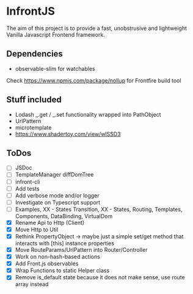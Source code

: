 # InfrontJS

The aim of this project is to provide a fast, unobstrusive and lightweight Vanilla Javascript Frontend framework.

## Dependencies

- observable-slim for watchables

Check
https://www.npmjs.com/package/nollup
for Frontfire build tool


## Stuff included

- Lodash _.get / _.set functionality wrapped into PathObject
- UrlPattern
- microtemplate 
- https://www.shadertoy.com/view/wlSSD3

## ToDos

- [ ] JSDoc
- [ ] TemplateManager diffDomTree
- [ ] infront-cli
- [ ] Add tests
- [ ] Add verbose mode and/or logger
- [ ] Investigate on Typescript support
- [ ] Examples, XX - States Transition, XX - States, Routing, Templates, Components, DataBinding, VirtualDom
- [X] Rename Api to Http (Client)
- [x] Move Http to Util
- [x] Rethink PropertyObject -> maybe just a simple set/get method that interacts with [this] instance properties
- [x] Move RouteParams/UrlPattern into Router/Controller
- [x] Work on non-hash-based actions
- [x] Add Front.js observables
- [x] Wrap Functions to static Helper class
- [x] Remove is_default state because it does not make sense, use route array instead
